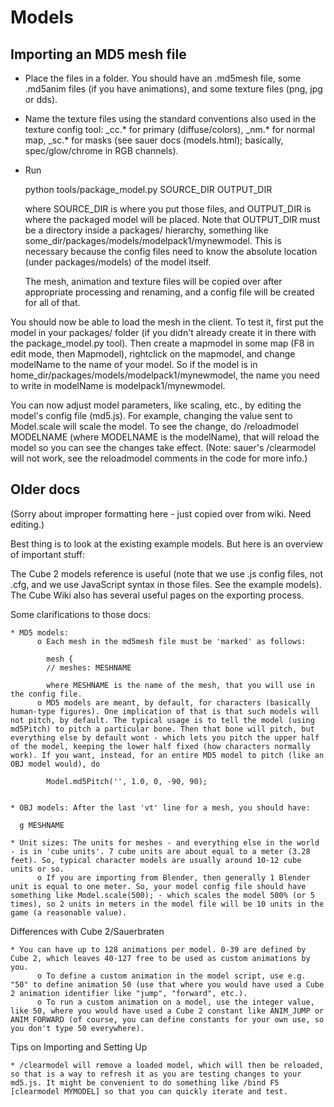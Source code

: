 Models
======

Importing an MD5 mesh file
--------------------------

* Place the files in a folder. You should have an .md5mesh file, some .md5anim files (if you have animations), and some texture files (png, jpg or dds).
* Name the texture files using the standard conventions also used in the texture config tool: _cc.* for primary (diffuse/colors), _nm.* for normal map, _sc.* for masks (see sauer docs (models.html); basically, spec/glow/chrome in RGB channels).
* Run

    python tools/package_model.py SOURCE_DIR OUTPUT_DIR

  where SOURCE_DIR is where you put those files, and OUTPUT_DIR is where the packaged model will be placed. Note that OUTPUT_DIR must be a directory inside a packages/ hierarchy, something like some_dir/packages/models/modelpack1/mynewmodel. This is necessary because the config files need to know the absolute location (under packages/models) of the model itself.

  The mesh, animation and texture files will be copied over after appropriate processing and renaming, and a config file will be created for all of that.

You should now be able to load the mesh in the client. To test it, first put the model in your packages/ folder (if you didn't already create it in there with the package_model.py tool). Then create a mapmodel in some map (F8 in edit mode, then Mapmodel), rightclick on the mapmodel, and change modelName to the name of your model. So if the model is in home_dir/packages/models/modelpack1/mynewmodel, the name you need to write in modelName is modelpack1/mynewmodel.

You can now adjust model parameters, like scaling, etc., by editing the model's config file (md5.js). For example, changing the value sent to Model.scale will scale the model. To see the change, do /reloadmodel MODELNAME (where MODELNAME is the modelName), that will reload the model so you can see the changes take effect. (Note: sauer's /clearmodel will not work, see the reloadmodel comments in the code for more info.)


Older docs
----------

(Sorry about improper formatting here - just copied over from wiki. Need editing.)

Best thing is to look at the existing example models. But here is an overview of important stuff:

The Cube 2 models reference is useful (note that we use .js config files, not .cfg, and we use JavaScript syntax in those files. See the example models). The Cube Wiki also has several useful pages on the exporting process.

Some clarifications to those docs:

    * MD5 models:
          o Each mesh in the md5mesh file must be 'marked' as follows:

            mesh {
            // meshes: MESHNAME

            where MESHNAME is the name of the mesh, that you will use in the config file.
          o MD5 models are meant, by default, for characters (basically human-type figures). One implication of that is that such models will not pitch, by default. The typical usage is to tell the model (using md5Pitch) to pitch a particular bone. Then that bone will pitch, but everything else by default wont - which lets you pitch the upper half of the model, keeping the lower half fixed (how characters normally work). If you want, instead, for an entire MD5 model to pitch (like an OBJ model would), do

            Model.md5Pitch('', 1.0, 0, -90, 90);


    * OBJ models: After the last 'vt' line for a mesh, you should have:

      g MESHNAME

    * Unit sizes: The units for meshes - and everything else in the world - is in 'cube units'. 7 cube units are about equal to a meter (3.28 feet). So, typical character models are usually around 10-12 cube units or so.
          o If you are importing from Blender, then generally 1 Blender unit is equal to one meter. So, your model config file should have something like Model.scale(500); - which scales the model 500% (or 5 times), so 2 units in meters in the model file will be 10 units in the game (a reasonable value).


Differences with Cube 2/Sauerbraten

    * You can have up to 128 animations per model. 0-39 are defined by Cube 2, which leaves 40-127 free to be used as custom animations by you.
          o To define a custom animation in the model script, use e.g. "50" to define animation 50 (use that where you would have used a Cube 2 animation identifier like "jump", "forward", etc.).
          o To run a custom animation on a model, use the integer value, like 50, where you would have used a Cube 2 constant like ANIM_JUMP or ANIM_FORWARD (of course, you can define constants for your own use, so you don't type 50 everywhere).


Tips on Importing and Setting Up

    * /clearmodel will remove a loaded model, which will then be reloaded, so that is a way to refresh it as you are testing changes to your md5.js. It might be convenient to do something like /bind F5 [clearmodel MYMODEL] so that you can quickly iterate and test.

